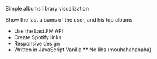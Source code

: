 Simple albums library visualization

Show the last albums of the user, and his top albums

 * Use the Last.FM API
 * Create Spotify links
 * Responsive design
 * Written in JavaScript Vanilla
 ** No libs (mouhahahahaha)
